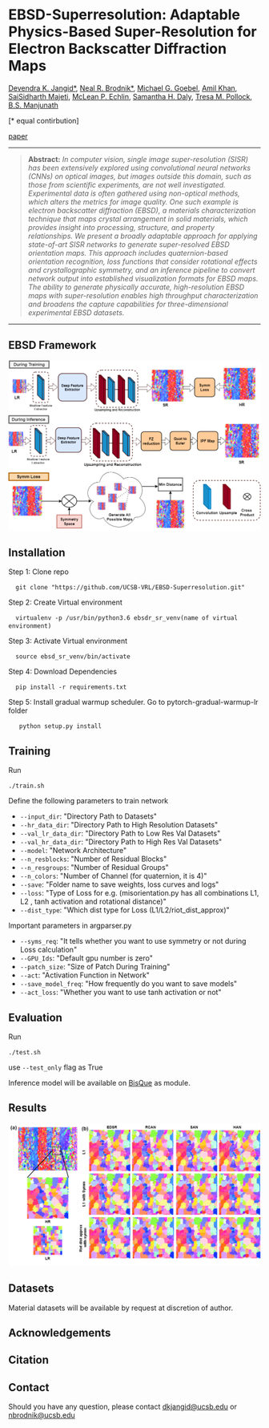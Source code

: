 # EBSD-Superresolution: Adaptable Physics-Based Super-Resolution for Electron Backscatter Diffraction Maps
[Devendra K. Jangid*](https://www.sites.google.com/view/dkj910/), [Neal R. Brodnik*](https://scholar.google.com/citations?user=3dAoFJkAAAAJ&hl=en), [Michael G. Goebel](https://scholar.google.com/citations?user=FwMJrygAAAAJ&hl=en), [Amil Khan](https://scholar.google.com/citations?user=r6jNH5UAAAAJ&hl=en), [SaiSidharth Majeti](), [McLean P. Echlin](https://scholar.google.com/citations?user=fxN2OsUAAAAJ&hl=en), [Samantha H. Daly](https://scholar.google.com/citations?user=3whYx4UAAAAJ&hl=en), [Tresa M. Pollock](https://materials.ucsb.edu/people/faculty/tresa-pollock), [B.S. Manjunath](https://scholar.google.com/citations?user=wRYM4qgAAAAJ&hl=en)

[* equal contirbution]

[paper]()

<hr />

> **Abstract:** *In computer vision, single image super-resolution (SISR) has been extensively explored using convolutional neural networks (CNNs) on optical images, but images outside this domain, such as those from scientific experiments, are not well investigated. Experimental data is often gathered using non-optical methods, which alters the metrics for image quality. One such example is electron backscatter diffraction (EBSD), a materials characterization technique that maps crystal arrangement in solid materials, which provides insight into processing, structure, and property relationships.  We present a broadly adaptable approach for applying state-of-art SISR networks to generate super-resolved EBSD orientation maps.  This approach includes quaternion-based orientation recognition, loss functions that consider rotational effects and crystallographic symmetry, and an inference pipeline to convert network output into established visualization formats for EBSD maps. The ability to generate physically accurate, high-resolution EBSD maps with super-resolution enables high throughput characterization and broadens the capture capabilities for three-dimensional experimental EBSD datasets.*
<hr />

## EBSD Framework
<img src = "images/EBSD_SR_train_val_loss_comp_lg.png">


## Installation
Step 1: Clone repo  

      git clone "https://github.com/UCSB-VRL/EBSD-Superresolution.git"
      
Step 2: Create Virtual environment

      virtualenv -p /usr/bin/python3.6 ebsdr_sr_venv(name of virtual environment)

Step 3: Activate Virtual environment

      source ebsd_sr_venv/bin/activate
      
Step 4: Download Dependencies

      pip install -r requirements.txt
      
Step 5: Install gradual warmup scheduler. Go to pytorch-gradual-warmup-lr folder

       python setup.py install
       

## Training 
Run
```
./train.sh
```
Define the following parameters to train network
   
* ```--input_dir```: "Directory Path to Datasets"
* ```--hr_data_dir```: "Directory Path to High Resolution Datasets"
* ```--val_lr_data_dir```: "Directory Path to Low Res Val Datasets"
* ```--val_hr_data_dir```: "Directory Path to High Res Val Datasets"
* ```--model```: "Network Architecture"
* ```--n_resblocks```: "Number of Residual Blocks"
* ```--n_resgroups```: "Number of Residual Groups"
* ```--n_colors```: "Number of Channel (for quaternion, it is 4)"
* ```--save```: "Folder name to save weights, loss curves and logs"
* ```--loss```: "Type of Loss for e.g. (misorientation.py has all combinations L1, L2 , tanh activation and rotational distance)"
* ```--dist_type```: "Which dist type for Loss (L1/L2/riot_dist_approx)"
   
Important parameters in argparser.py 
   
* ```--syms_req```: "It tells whether you want to use symmetry or not during Loss calculation"
* ```--GPU_Ids```: "Default gpu number is zero"
* ```--patch_size```: "Size of Patch During Training"
* ```--act```: "Activation Function in Network"
* ```--save_model_freq```: "How frequently do you want to save models"
* ```--act_loss```: "Whether you want to use tanh activation or not"
      

## Evaluation
Run
```
./test.sh
```
use ```--test_only``` flag as True

Inference model will be available on [BisQue](https://bisque2.ece.ucsb.edu/client_service/) as module. 

## Results
<img src = "images/QualitativeResults.png">

## Datasets
Material datasets will be available by request at discretion of author. 

## Acknowledgements

## Citation

## Contact
Should you have any question, please contact dkjangid@ucsb.edu or nbrodnik@ucsb.edu
       
